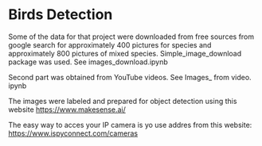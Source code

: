 # Birds Detection

Some of the data for that project were downloaded from free sources from google search for approximately 400 pictures for species and approximately
800 pictures of mixed species. Simple_image_download package was used. See images_download.ipynb

Second part was obtained from YouTube videos. See Images_ from video. ipynb 

The images were labeled and prepared for object detection using this website https://www.makesense.ai/

The easy way to acces your IP camera is yo use addres from this website:  https://www.ispyconnect.com/cameras
